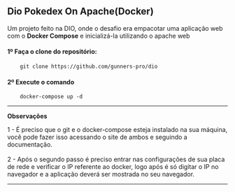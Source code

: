 
## Dio Pokedex On Apache(Docker)

Um projeto feito na DIO, onde o desafio era empacotar uma aplicação web com o **Docker Compose** e inicializá-la utilizando o apache web

#### 1º Faça o clone do repositório:
```
	git clone https://github.com/gunners-pro/dio
```
#### 2º Execute o comando
```
	docker-compose up -d
```

---
**Observações**

1 - É preciso que o git e o docker-compose esteja instalado na sua máquina, você pode fazer isso acessando o site de ambos e seguindo a documentação.<br /><br />
2 - Após o segundo passo é preciso entrar nas configurações de sua placa de rede e verificar o IP referente ao docker, logo após é só digitar o IP no navegador e a aplicação deverá ser mostrada no seu navegador.

---
